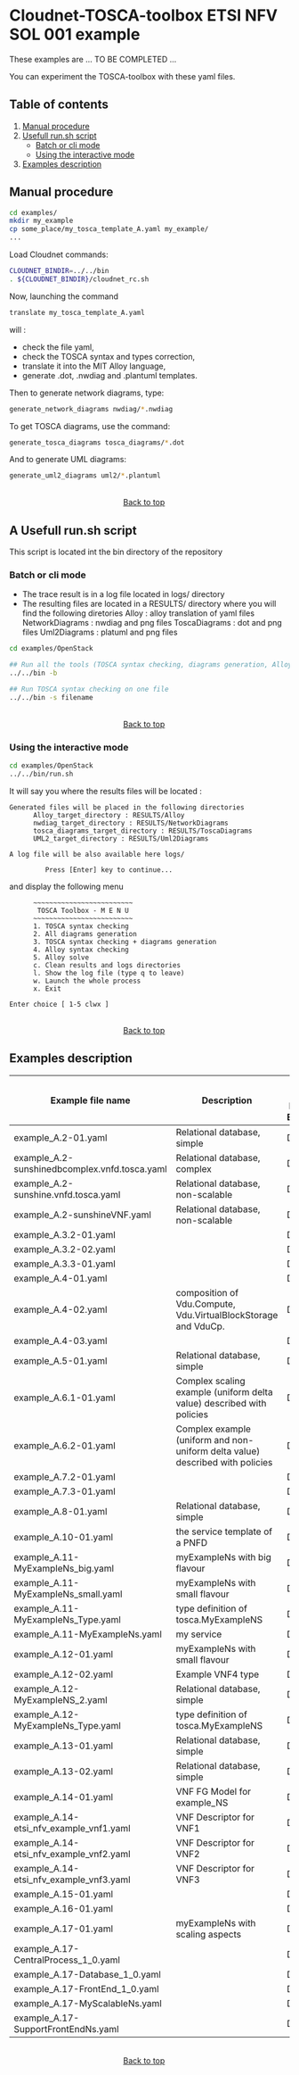 Cloudnet-TOSCA-toolbox ETSI NFV SOL 001 example
=
These examples are ... TO BE COMPLETED ...

You can experiment the TOSCA-toolbox with these yaml files.  

## Table of contents
1. [Manual procedure](#manual-procedure)
2. [Usefull run.sh script](#A-Usefull-run.sh-script)
    - [Batch or cli mode](#batch-or-cli-mode)
    - [Using the interactive mode](#using-the-interactive-mode)
3. [Examples description](#examples-description)

## Manual procedure 
```sh
cd examples/  
mkdir my_example  
cp some_place/my_tosca_template_A.yaml my_example/  
...  
```

Load Cloudnet commands:  
```sh
CLOUDNET_BINDIR=../../bin  
. ${CLOUDNET_BINDIR}/cloudnet_rc.sh  
```  	

Now, launching the command  
```sh
translate my_tosca_template_A.yaml  
```

will :  
- check the file yaml,  
- check the TOSCA syntax and types correction,  
- translate it into the MIT Alloy language,  
- generate .dot, .nwdiag and .plantuml templates.  

Then to generate network diagrams, type:  
```sh
generate_network_diagrams nwdiag/*.nwdiag  
```

To get TOSCA diagrams, use the command:  
```sh
generate_tosca_diagrams tosca_diagrams/*.dot  
```

And to generate UML diagrams:  
```sh
generate_uml2_diagrams uml2/*.plantuml  
```
&nbsp;&nbsp;&nbsp;&nbsp;&nbsp;&nbsp;&nbsp;&nbsp;&nbsp;&nbsp;&nbsp;&nbsp;&nbsp;&nbsp;&nbsp;&nbsp;&nbsp;&nbsp;&nbsp;&nbsp;&nbsp;&nbsp;&nbsp;&nbsp;&nbsp;&nbsp;&nbsp;&nbsp;&nbsp;&nbsp;&nbsp;&nbsp;&nbsp;&nbsp;&nbsp;&nbsp;&nbsp;&nbsp;&nbsp;&nbsp;&nbsp;&nbsp;&nbsp;&nbsp;&nbsp;&nbsp;&nbsp;&nbsp;&nbsp;&nbsp;&nbsp;&nbsp;&nbsp;&nbsp;&nbsp;&nbsp;&nbsp;&nbsp;&nbsp;&nbsp;&nbsp;&nbsp;&nbsp;&nbsp;&nbsp;&nbsp;&nbsp;&nbsp;&nbsp;&nbsp;&nbsp;&nbsp;&nbsp;&nbsp;&nbsp;&nbsp;&nbsp;&nbsp;
&nbsp;&nbsp;&nbsp;&nbsp;&nbsp;&nbsp;&nbsp;&nbsp;&nbsp;&nbsp;&nbsp;&nbsp;&nbsp;&nbsp;&nbsp;&nbsp;&nbsp;&nbsp;&nbsp;&nbsp;&nbsp;&nbsp;&nbsp;&nbsp;&nbsp;&nbsp;&nbsp;&nbsp;&nbsp;&nbsp;&nbsp;&nbsp;&nbsp;&nbsp;&nbsp;&nbsp;&nbsp;&nbsp;&nbsp;&nbsp;&nbsp;&nbsp;&nbsp;&nbsp;&nbsp;&nbsp;&nbsp;&nbsp;&nbsp;&nbsp;&nbsp;&nbsp;[Back to top](#cloudnet-tosca-toolbox-etsi-nfv-sol-001-example)

## A Usefull run.sh script

This script is located int the bin directory of the repository

### Batch or cli mode

- The trace result  is in a log file located in logs/ directory
- The resulting files are located in a RESULTS/ directory where
  you will find the following diretories 
  Alloy : alloy translation of yaml files
  NetworkDiagrams : nwdiag and png files
  ToscaDiagrams : dot and png files
  Uml2Diagrams : platuml and png files

```sh
cd examples/OpenStack 

## Run all the tools (TOSCA syntax checking, diagrams generation, Alloy syntax checking)
../../bin -b

## Run TOSCA syntax checking on one file
../../bin -s filename

```
&nbsp;&nbsp;&nbsp;&nbsp;&nbsp;&nbsp;&nbsp;&nbsp;&nbsp;&nbsp;&nbsp;&nbsp;&nbsp;&nbsp;&nbsp;&nbsp;&nbsp;&nbsp;&nbsp;&nbsp;&nbsp;&nbsp;&nbsp;&nbsp;&nbsp;&nbsp;&nbsp;&nbsp;&nbsp;&nbsp;&nbsp;&nbsp;&nbsp;&nbsp;&nbsp;&nbsp;&nbsp;&nbsp;&nbsp;&nbsp;&nbsp;&nbsp;&nbsp;&nbsp;&nbsp;&nbsp;&nbsp;&nbsp;&nbsp;&nbsp;&nbsp;&nbsp;&nbsp;&nbsp;&nbsp;&nbsp;&nbsp;&nbsp;&nbsp;&nbsp;&nbsp;&nbsp;&nbsp;&nbsp;&nbsp;&nbsp;&nbsp;&nbsp;&nbsp;&nbsp;&nbsp;&nbsp;&nbsp;&nbsp;&nbsp;&nbsp;&nbsp;&nbsp;
&nbsp;&nbsp;&nbsp;&nbsp;&nbsp;&nbsp;&nbsp;&nbsp;&nbsp;&nbsp;&nbsp;&nbsp;&nbsp;&nbsp;&nbsp;&nbsp;&nbsp;&nbsp;&nbsp;&nbsp;&nbsp;&nbsp;&nbsp;&nbsp;&nbsp;&nbsp;&nbsp;&nbsp;&nbsp;&nbsp;&nbsp;&nbsp;&nbsp;&nbsp;&nbsp;&nbsp;&nbsp;&nbsp;&nbsp;&nbsp;&nbsp;&nbsp;&nbsp;&nbsp;&nbsp;&nbsp;&nbsp;&nbsp;&nbsp;&nbsp;&nbsp;&nbsp;[Back to top](#cloudnet-tosca-toolbox-etsi-nfv-sol-001-example)

### Using the interactive mode
```sh
cd examples/OpenStack 
../../bin/run.sh
```
It will say you where the results files will be located :
```
Generated files will be placed in the following directories
      Alloy_target_directory : RESULTS/Alloy
      nwdiag_target_directory : RESULTS/NetworkDiagrams
      tosca_diagrams_target_directory : RESULTS/ToscaDiagrams
      UML2_target_directory : RESULTS/Uml2Diagrams

A log file will be also available here logs/

         Press [Enter] key to continue...
```

and display the following menu
```
      ~~~~~~~~~~~~~~~~~~~~~~~~~
       TOSCA Toolbox - M E N U 
      ~~~~~~~~~~~~~~~~~~~~~~~~~
      1. TOSCA syntax checking
      2. All diagrams generation
      3. TOSCA syntax checking + diagrams generation
      4. Alloy syntax checking
      5. Alloy solve
      c. Clean results and logs directories
      l. Show the log file (type q to leave)
      w. Launch the whole process
      x. Exit

Enter choice [ 1-5 clwx ] 
```
&nbsp;&nbsp;&nbsp;&nbsp;&nbsp;&nbsp;&nbsp;&nbsp;&nbsp;&nbsp;&nbsp;&nbsp;&nbsp;&nbsp;&nbsp;&nbsp;&nbsp;&nbsp;&nbsp;&nbsp;&nbsp;&nbsp;&nbsp;&nbsp;&nbsp;&nbsp;&nbsp;&nbsp;&nbsp;&nbsp;&nbsp;&nbsp;&nbsp;&nbsp;&nbsp;&nbsp;&nbsp;&nbsp;&nbsp;&nbsp;&nbsp;&nbsp;&nbsp;&nbsp;&nbsp;&nbsp;&nbsp;&nbsp;&nbsp;&nbsp;&nbsp;&nbsp;&nbsp;&nbsp;&nbsp;&nbsp;&nbsp;&nbsp;&nbsp;&nbsp;&nbsp;&nbsp;&nbsp;&nbsp;&nbsp;&nbsp;&nbsp;&nbsp;&nbsp;&nbsp;&nbsp;&nbsp;&nbsp;&nbsp;&nbsp;&nbsp;&nbsp;&nbsp;
&nbsp;&nbsp;&nbsp;&nbsp;&nbsp;&nbsp;&nbsp;&nbsp;&nbsp;&nbsp;&nbsp;&nbsp;&nbsp;&nbsp;&nbsp;&nbsp;&nbsp;&nbsp;&nbsp;&nbsp;&nbsp;&nbsp;&nbsp;&nbsp;&nbsp;&nbsp;&nbsp;&nbsp;&nbsp;&nbsp;&nbsp;&nbsp;&nbsp;&nbsp;&nbsp;&nbsp;&nbsp;&nbsp;&nbsp;&nbsp;&nbsp;&nbsp;&nbsp;&nbsp;&nbsp;&nbsp;&nbsp;&nbsp;&nbsp;&nbsp;&nbsp;&nbsp;[Back to top](#cloudnet-tosca-toolbox-etsi-nfv-sol-001-example)

## Examples description
| Example file name  | Description                                         | Status (Draft, Finished, Excluded) |
|--------------------|-----------------------------------------------------|------------------------------------|
|example_A.2-01.yaml| Relational database, simple|Draft|
|example_A.2-sunshinedbcomplex.vnfd.tosca.yaml| Relational database, complex |Draft|
|example_A.2-sunshine.vnfd.tosca.yaml| Relational database, non-scalable|Draft|
|example_A.2-sunshineVNF.yaml| Relational database, non-scalable|Draft|
|example_A.3.2-01.yaml||Draft|
|example_A.3.2-02.yaml||Draft|
|example_A.3.3-01.yaml||Draft|
|example_A.4-01.yaml||Draft|
|example_A.4-02.yaml| composition of Vdu.Compute, Vdu.VirtualBlockStorage and VduCp. |Draft|
|example_A.4-03.yaml||Draft|
|example_A.5-01.yaml| Relational database, simple|Draft|
|example_A.6.1-01.yaml| Complex scaling example (uniform delta value) described with policies|Draft|
|example_A.6.2-01.yaml| Complex example (uniform and non-uniform delta value) described with policies|Draft|
|example_A.7.2-01.yaml||Draft|
|example_A.7.3-01.yaml||Draft|
|example_A.8-01.yaml| Relational database, simple|Draft|
|example_A.10-01.yaml| the service template of a PNFD|Draft|
|example_A.11-MyExampleNs_big.yaml| myExampleNs with big flavour|Draft|
|example_A.11-MyExampleNs_small.yaml| myExampleNs with small flavour|Draft|
|example_A.11-MyExampleNs_Type.yaml| type definition of tosca.MyExampleNS|Draft|
|example_A.11-MyExampleNs.yaml| my service|Draft|
|example_A.12-01.yaml| myExampleNs with small flavour|Draft|
|example_A.12-02.yaml| Example VNF4 type|Draft|
|example_A.12-MyExampleNS_2.yaml| Relational database, simple|Draft|
|example_A.12-MyExampleNs_Type.yaml| type definition of tosca.MyExampleNS|Draft|
|example_A.13-01.yaml| Relational database, simple|Draft|
|example_A.13-02.yaml| Relational database, simple|Draft|
|example_A.14-01.yaml| VNF FG Model for example_NS|Draft|
|example_A.14-etsi_nfv_example_vnf1.yaml|  VNF Descriptor for VNF1|Draft|
|example_A.14-etsi_nfv_example_vnf2.yaml| VNF Descriptor for VNF2|Draft|
|example_A.14-etsi_nfv_example_vnf3.yaml| VNF Descriptor for VNF3|Draft|
|example_A.15-01.yaml||Draft|
|example_A.16-01.yaml||Draft|
|example_A.17-01.yaml| myExampleNs with scaling aspects|Draft|
|example_A.17-CentralProcess_1_0.yaml||Draft|
|example_A.17-Database_1_0.yaml||Draft|
|example_A.17-FrontEnd_1_0.yaml||Draft|
|example_A.17-MyScalableNs.yaml||Draft|
|example_A.17-SupportFrontEndNs.yaml||Draft|

&nbsp;&nbsp;&nbsp;&nbsp;&nbsp;&nbsp;&nbsp;&nbsp;&nbsp;&nbsp;&nbsp;&nbsp;&nbsp;&nbsp;&nbsp;&nbsp;&nbsp;&nbsp;&nbsp;&nbsp;&nbsp;&nbsp;&nbsp;&nbsp;&nbsp;&nbsp;&nbsp;&nbsp;&nbsp;&nbsp;&nbsp;&nbsp;&nbsp;&nbsp;&nbsp;&nbsp;&nbsp;&nbsp;&nbsp;&nbsp;&nbsp;&nbsp;&nbsp;&nbsp;&nbsp;&nbsp;&nbsp;&nbsp;&nbsp;&nbsp;&nbsp;&nbsp;&nbsp;&nbsp;&nbsp;&nbsp;&nbsp;&nbsp;&nbsp;&nbsp;&nbsp;&nbsp;&nbsp;&nbsp;&nbsp;&nbsp;&nbsp;&nbsp;&nbsp;&nbsp;&nbsp;&nbsp;&nbsp;&nbsp;&nbsp;&nbsp;&nbsp;&nbsp;
&nbsp;&nbsp;&nbsp;&nbsp;&nbsp;&nbsp;&nbsp;&nbsp;&nbsp;&nbsp;&nbsp;&nbsp;&nbsp;&nbsp;&nbsp;&nbsp;&nbsp;&nbsp;&nbsp;&nbsp;&nbsp;&nbsp;&nbsp;&nbsp;&nbsp;&nbsp;&nbsp;&nbsp;&nbsp;&nbsp;&nbsp;&nbsp;&nbsp;&nbsp;&nbsp;&nbsp;&nbsp;&nbsp;&nbsp;&nbsp;&nbsp;&nbsp;&nbsp;&nbsp;&nbsp;&nbsp;&nbsp;&nbsp;&nbsp;&nbsp;&nbsp;&nbsp;[Back to top](#cloudnet-tosca-toolbox-etsi-nfv-sol-001-example)
